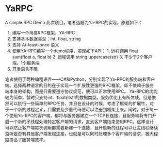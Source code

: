 # YaRPC
A simple RPC Demo
此次项目，笔者选题为Ya-RPC的实现，原题如下：
1. 编写一个简易RPC框架，YA-RPC
2. 支持基本数据类型：int, float, string
3. 支持 At-least-once 语义
4. 使用YA-RPC编写一个demo程序，实现如下API：
   		1. 远程调用 float sum(float a, float b)
   		2. 远程调用 string uppercase(str)
   		3. 不少于2个客户端，1个服务端
5. 开发语言不限  


笔者使用了两种编程语言——C#和Python，分别实现了Ya-RPC的服务端和客户端。选择两种语言的目的在于实现一个扩展性更强的RPC框架，即不依赖于服务端本身的架构，而是只需要遵守协议规范，便可以正常使用RPC。
Ya-RPC的功能较为简单，暂时只支持int、float和str的数据类型。服务优化上有所欠缺，但是依然可以执行一些简单的RPC任务，并且在设计的时候，考虑了框架的扩展性，对于一个新的过程定义，只需要及少量代码便可以注册到框架上来。同时，对于每一个使用Ya-RPC的客户端，都将与服务器建立一个TCP长连接，且服务端将专门开启一个新的子线程处理特定客户端的请求，直到客户端结束使用RPC。这样设计可以防止客户端每次调用都需要新建一个连接，且开启新的线程可以让主线程继续监听是否有其他客户端发起连接，也就是可以同时处理多个客户端的请求，极大程度提高了服务端效率。
